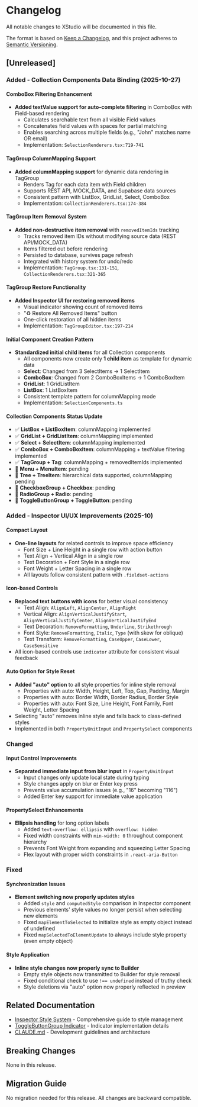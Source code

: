 # Changelog

All notable changes to XStudio will be documented in this file.

The format is based on [Keep a Changelog](https://keepachangelog.com/en/1.0.0/),
and this project adheres to [Semantic Versioning](https://semver.org/spec/v2.0.0.html).

## [Unreleased]

### Added - Collection Components Data Binding (2025-10-27)

#### ComboBox Filtering Enhancement
- **Added textValue support for auto-complete filtering** in ComboBox with Field-based rendering
  - Calculates searchable text from all visible Field values
  - Concatenates field values with spaces for partial matching
  - Enables searching across multiple fields (e.g., "John" matches name OR email)
  - Implementation: `SelectionRenderers.tsx:719-741`

#### TagGroup ColumnMapping Support
- **Added columnMapping support** for dynamic data rendering in TagGroup
  - Renders Tag for each data item with Field children
  - Supports REST API, MOCK_DATA, and Supabase data sources
  - Consistent pattern with ListBox, GridList, Select, ComboBox
  - Implementation: `CollectionRenderers.tsx:174-384`

#### TagGroup Item Removal System
- **Added non-destructive item removal** with `removedItemIds` tracking
  - Tracks removed item IDs without modifying source data (REST API/MOCK_DATA)
  - Items filtered out before rendering
  - Persisted to database, survives page refresh
  - Integrated with history system for undo/redo
  - Implementation: `TagGroup.tsx:131-151`, `CollectionRenderers.tsx:321-365`

#### TagGroup Restore Functionality
- **Added Inspector UI for restoring removed items**
  - Visual indicator showing count of removed items
  - "♻️ Restore All Removed Items" button
  - One-click restoration of all hidden items
  - Implementation: `TagGroupEditor.tsx:197-214`

#### Initial Component Creation Pattern
- **Standardized initial child items** for all Collection components
  - All components now create only **1 child item** as template for dynamic data
  - **Select**: Changed from 3 SelectItems → 1 SelectItem
  - **ComboBox**: Changed from 2 ComboBoxItems → 1 ComboBoxItem
  - **GridList**: 1 GridListItem
  - **ListBox**: 1 ListBoxItem
  - Consistent template pattern for columnMapping mode
  - Implementation: `SelectionComponents.ts`

#### Collection Components Status Update
- ✅ **ListBox + ListBoxItem**: columnMapping implemented
- ✅ **GridList + GridListItem**: columnMapping implemented
- ✅ **Select + SelectItem**: columnMapping implemented
- ✅ **ComboBox + ComboBoxItem**: columnMapping + textValue filtering implemented
- ✅ **TagGroup + Tag**: columnMapping + removedItemIds implemented
- 🔄 **Menu + MenuItem**: pending
- 🔄 **Tree + TreeItem**: hierarchical data supported, columnMapping pending
- 🔄 **CheckboxGroup + Checkbox**: pending
- 🔄 **RadioGroup + Radio**: pending
- 🔄 **ToggleButtonGroup + ToggleButton**: pending

### Added - Inspector UI/UX Improvements (2025-10)

#### Compact Layout
- **One-line layouts** for related controls to improve space efficiency
  - Font Size + Line Height in a single row with action button
  - Text Align + Vertical Align in a single row
  - Text Decoration + Font Style in a single row
  - Font Weight + Letter Spacing in a single row
  - All layouts follow consistent pattern with `.fieldset-actions`

#### Icon-based Controls
- **Replaced text buttons with icons** for better visual consistency
  - Text Align: `AlignLeft`, `AlignCenter`, `AlignRight`
  - Vertical Align: `AlignVerticalJustifyStart`, `AlignVerticalJustifyCenter`, `AlignVerticalJustifyEnd`
  - Text Decoration: `RemoveFormatting`, `Underline`, `Strikethrough`
  - Font Style: `RemoveFormatting`, `Italic`, `Type` (with skew for oblique)
  - Text Transform: `RemoveFormatting`, `CaseUpper`, `CaseLower`, `CaseSensitive`
- All icon-based controls use `indicator` attribute for consistent visual feedback

#### Auto Option for Style Reset
- **Added "auto" option** to all style properties for inline style removal
  - Properties with auto: Width, Height, Left, Top, Gap, Padding, Margin
  - Properties with auto: Border Width, Border Radius, Border Style
  - Properties with auto: Font Size, Line Height, Font Family, Font Weight, Letter Spacing
- Selecting "auto" removes inline style and falls back to class-defined styles
- Implemented in both `PropertyUnitInput` and `PropertySelect` components

### Changed

#### Input Control Improvements
- **Separated immediate input from blur input** in `PropertyUnitInput`
  - Input changes only update local state during typing
  - Style changes apply on blur or Enter key press
  - Prevents value accumulation issues (e.g., "16" becoming "116")
  - Added Enter key support for immediate value application

#### PropertySelect Enhancements
- **Ellipsis handling** for long option labels
  - Added `text-overflow: ellipsis` with `overflow: hidden`
  - Fixed width constraints with `min-width: 0` throughout component hierarchy
  - Prevents Font Weight from expanding and squeezing Letter Spacing
  - Flex layout with proper width constraints in `.react-aria-Button`

### Fixed

#### Synchronization Issues
- **Element switching now properly updates styles**
  - Added `style` and `computedStyle` comparison in Inspector component
  - Previous elements' style values no longer persist when selecting new elements
  - Fixed `mapElementToSelected` to initialize style as empty object instead of undefined
  - Fixed `mapSelectedToElementUpdate` to always include style property (even empty object)

#### Style Application
- **Inline style changes now properly sync to Builder**
  - Empty style objects now transmitted to Builder for style removal
  - Fixed conditional check to use `!== undefined` instead of truthy check
  - Style deletions via "auto" option now properly reflected in preview

## Related Documentation

- [Inspector Style System](./features/INSPECTOR_STYLE_SYSTEM.md) - Comprehensive guide to style management
- [ToggleButtonGroup Indicator](./features/TOGGLEBUTTONGROUP_INDICATOR.md) - Indicator implementation details
- [CLAUDE.md](../CLAUDE.md) - Development guidelines and architecture

## Breaking Changes

None in this release.

## Migration Guide

No migration needed for this release. All changes are backward compatible.
